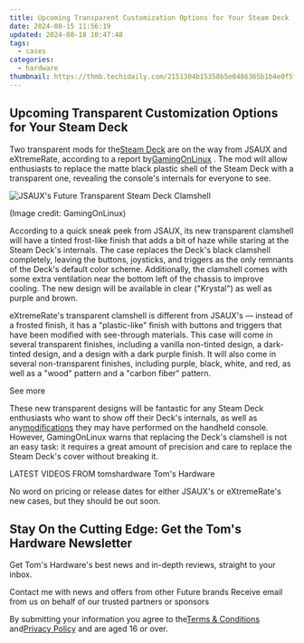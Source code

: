 ```yaml
---
title: Upcoming Transparent Customization Options for Your Steam Deck
date: 2024-08-15 11:56:19
updated: 2024-08-18 10:47:48
tags:
  - cases
categories:
  - hardware
thumbnail: https://thmb.techidaily.com/2151304b15358b5e0486365b1b4e0f5fc2185a4452deb2b08eaf2b9d1e47c0a1.jpg
---
```


## Upcoming Transparent Customization Options for Your Steam Deck

Two transparent mods for the[Steam Deck](https://tools.techidaily.com) are on the way from JSAUX and eXtremeRate, according to a report by[GamingOnLinux](https://www.gamingonlinux.com/2023/06/a-fully-transparent-steam-deck-mod-seems-close-to-reality/) . The mod will allow enthusiasts to replace the matte black plastic shell of the Steam Deck with a transparent one, revealing the console's internals for everyone to see.

![JSAUX's Future Transparent Steam Deck Clamshell](https://cdn.mos.cms.futurecdn.net/QRYbdVxyQW9j5JhHvnweNH-320-80.jpg)

 (Image credit: GamingOnLinux)

 According to a quick sneak peek from JSAUX, its new transparent clamshell will have a tinted frost-like finish that adds a bit of haze while staring at the Steam Deck's internals. The case replaces the Deck's black clamshell completely, leaving the buttons, joysticks, and triggers as the only remnants of the Deck's default color scheme. Additionally, the clamshell comes with some extra ventilation near the bottom left of the chassis to improve cooling. The new design will be available in clear ("Krystal") as well as purple and brown.

 eXtremeRate's transparent clamshell is different from JSAUX's — instead of a frosted finish, it has a "plastic-like" finish with buttons and triggers that have been modified with see-through materials. This case will come in several transparent finishes, including a vanilla non-tinted design, a dark-tinted design, and a design with a dark purple finish. It will also come in several non-transparent finishes, including purple, black, white, and red, as well as a "wood" pattern and a "carbon fiber" pattern.

 See more

 These new transparent designs will be fantastic for any Steam Deck enthusiasts who want to show off their Deck's internals, as well as any[modifications](https://tools.techidaily.com) they may have performed on the handheld console. However, GamingOnLinux warns that replacing the Deck's clamshell is not an easy task: it requires a great amount of precision and care to replace the Steam Deck's cover without breaking it.

 LATEST VIDEOS FROM tomshardware Tom's Hardware

 No word on pricing or release dates for either JSAUX's or eXtremeRate's new cases, but they should be out soon.

## Stay On the Cutting Edge: Get the Tom's Hardware Newsletter

 Get Tom's Hardware's best news and in-depth reviews, straight to your inbox.

 Contact me with news and offers from other Future brands  Receive email from us on behalf of our trusted partners or sponsors

 By submitting your information you agree to the[Terms & Conditions](https://futureplc.com/terms-conditions/) and[Privacy Policy](https://futureplc.com/privacy-policy/) and are aged 16 or over.

<ins class="adsbygoogle"
     style="display:block"
     data-ad-format="autorelaxed"
     data-ad-client="ca-pub-7571918770474297"
     data-ad-slot="1223367746"></ins>



<ins class="adsbygoogle"
     style="display:block"
     data-ad-client="ca-pub-7571918770474297"
     data-ad-slot="8358498916"
     data-ad-format="auto"
     data-full-width-responsive="true"></ins>
